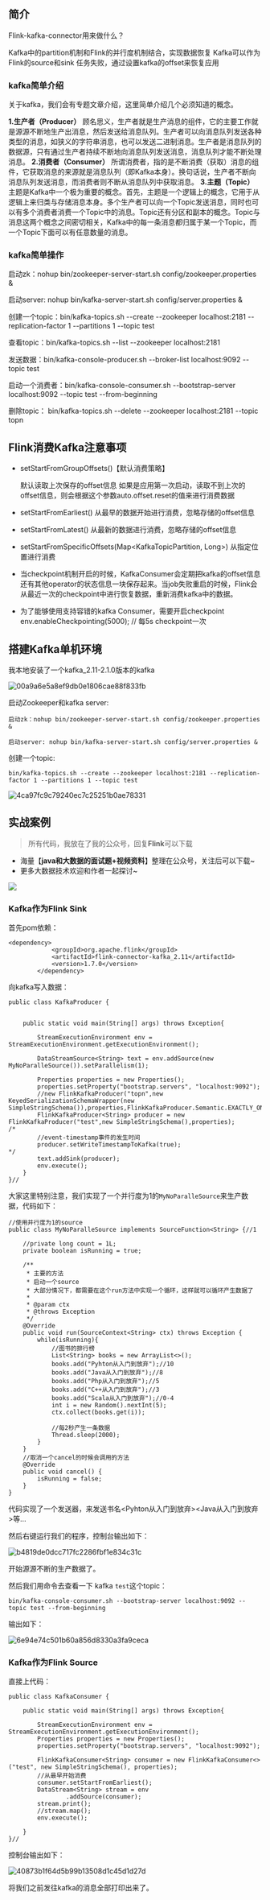 
## 简介

Flink-kafka-connector用来做什么？

Kafka中的partition机制和Flink的并行度机制结合，实现数据恢复
Kafka可以作为Flink的source和sink
任务失败，通过设置kafka的offset来恢复应用

### kafka简单介绍


关于kafka，我们会有专题文章介绍，这里简单介绍几个必须知道的概念。

**1.生产者（Producer）**
    顾名思义，生产者就是生产消息的组件，它的主要工作就是源源不断地生产出消息，然后发送给消息队列。生产者可以向消息队列发送各种类型的消息，如狭义的字符串消息，也可以发送二进制消息。生产者是消息队列的数据源，只有通过生产者持续不断地向消息队列发送消息，消息队列才能不断处理消息。
**2.消费者（Consumer）**
    所谓消费者，指的是不断消费（获取）消息的组件，它获取消息的来源就是消息队列（即Kafka本身）。换句话说，生产者不断向消息队列发送消息，而消费者则不断从消息队列中获取消息。
**3.主题（Topic）**
    主题是Kafka中一个极为重要的概念。首先，主题是一个逻辑上的概念，它用于从逻辑上来归类与存储消息本身。多个生产者可以向一个Topic发送消息，同时也可以有多个消费者消费一个Topic中的消息。Topic还有分区和副本的概念。Topic与消息这两个概念之间密切相关，Kafka中的每一条消息都归属于某一个Topic，而一个Topic下面可以有任意数量的消息。

### kafka简单操作

启动zk：nohup bin/zookeeper-server-start.sh config/zookeeper.properties  &

启动server: nohup bin/kafka-server-start.sh config/server.properties &

创建一个topic：bin/kafka-topics.sh --create --zookeeper localhost:2181 --replication-factor 1 --partitions 1 --topic test     

查看topic：bin/kafka-topics.sh --list --zookeeper localhost:2181

发送数据：bin/kafka-console-producer.sh --broker-list localhost:9092 --topic test

启动一个消费者：bin/kafka-console-consumer.sh --bootstrap-server localhost:9092 --topic test --from-beginning


删除topic： bin/kafka-topics.sh --delete --zookeeper localhost:2181  --topic topn


## Flink消费Kafka注意事项

* setStartFromGroupOffsets()【默认消费策略】

    默认读取上次保存的offset信息
    如果是应用第一次启动，读取不到上次的offset信息，则会根据这个参数auto.offset.reset的值来进行消费数据


* setStartFromEarliest()
从最早的数据开始进行消费，忽略存储的offset信息


* setStartFromLatest()
从最新的数据进行消费，忽略存储的offset信息


* setStartFromSpecificOffsets(Map<KafkaTopicPartition, Long>)
从指定位置进行消费

* 当checkpoint机制开启的时候，KafkaConsumer会定期把kafka的offset信息还有其他operator的状态信息一块保存起来。当job失败重启的时候，Flink会从最近一次的checkpoint中进行恢复数据，重新消费kafka中的数据。


* 为了能够使用支持容错的kafka Consumer，需要开启checkpoint
env.enableCheckpointing(5000); // 每5s checkpoint一次

## 搭建Kafka单机环境

我本地安装了一个kafka_2.11-2.1.0版本的kafka

![00a9a6e5a8ef9db0e1806cae88f833fb](images/13-Flink-Kafka-Connector.resources/0174F674-797A-4C03-A020-944EA4D00C00.png)

启动Zookeeper和kafka server:
```
启动zk：nohup bin/zookeeper-server-start.sh config/zookeeper.properties  &

启动server: nohup bin/kafka-server-start.sh config/server.properties &
```
创建一个topic:
```
bin/kafka-topics.sh --create --zookeeper localhost:2181 --replication-factor 1 --partitions 1 --topic test
```

![4ca97fc9c79240ec7c25251b0ae78331](images/13-Flink-Kafka-Connector.resources/BCED174D-B20F-4CEA-9DF0-D5796CF3E5CD.png)



## 实战案例

> 所有代码，我放在了我的公众号，回复**Flink**可以下载

*  海量【**java和大数据的面试题+视频资料**】整理在公众号，关注后可以下载~
*  更多大数据技术欢迎和作者一起探讨~

![](https://user-gold-cdn.xitu.io/2019/2/23/1691a0d20e61eb0d?w=300&h=390&f=png&s=14824)

### Kafka作为Flink Sink

首先pom依赖：
```
<dependency>
            <groupId>org.apache.flink</groupId>
            <artifactId>flink-connector-kafka_2.11</artifactId>
            <version>1.7.0</version>
        </dependency>
```

向kafka写入数据：

```
public class KafkaProducer {


    public static void main(String[] args) throws Exception{

        StreamExecutionEnvironment env = StreamExecutionEnvironment.getExecutionEnvironment();

        DataStreamSource<String> text = env.addSource(new MyNoParalleSource()).setParallelism(1);

        Properties properties = new Properties();
        properties.setProperty("bootstrap.servers", "localhost:9092");
        //new FlinkKafkaProducer("topn",new KeyedSerializationSchemaWrapper(new SimpleStringSchema()),properties,FlinkKafkaProducer.Semantic.EXACTLY_ONCE);
	    FlinkKafkaProducer<String> producer = new FlinkKafkaProducer("test",new SimpleStringSchema(),properties);
/*
        //event-timestamp事件的发生时间
        producer.setWriteTimestampToKafka(true);
*/
        text.addSink(producer);
        env.execute();
    }
}//
```
大家这里特别注意，我们实现了一个并行度为1的`MyNoParalleSource`来生产数据，代码如下：

```
//使用并行度为1的source
public class MyNoParalleSource implements SourceFunction<String> {//1

    //private long count = 1L;
    private boolean isRunning = true;
    
    /**
     * 主要的方法
     * 启动一个source
     * 大部分情况下，都需要在这个run方法中实现一个循环，这样就可以循环产生数据了
     *
     * @param ctx
     * @throws Exception
     */
    @Override
    public void run(SourceContext<String> ctx) throws Exception {
        while(isRunning){
            //图书的排行榜
            List<String> books = new ArrayList<>();
            books.add("Pyhton从入门到放弃");//10
            books.add("Java从入门到放弃");//8
            books.add("Php从入门到放弃");//5
            books.add("C++从入门到放弃");//3
            books.add("Scala从入门到放弃");//0-4
            int i = new Random().nextInt(5);
            ctx.collect(books.get(i));

            //每2秒产生一条数据
            Thread.sleep(2000);
        }
    }
    //取消一个cancel的时候会调用的方法
    @Override
    public void cancel() {
        isRunning = false;
    }
}

```

代码实现了一个发送器，来发送书名<Pyhton从入门到放弃><Java从入门到放弃>等...

然后右键运行我们的程序，控制台输出如下：

![b4819de0dcc717fc2286fbf1e834c31c](images/13-Flink-Kafka-Connector.resources/5241B014-3ECE-42BD-811F-63C1A95DDCD3.png)

开始源源不断的生产数据了。

然后我们用命令去查看一下 kafka `test`这个topic：

```
bin/kafka-console-consumer.sh --bootstrap-server localhost:9092 --topic test --from-beginning
```

输出如下：

![6e94e74c501b60a856d8330a3fa9ceca](images/13-Flink-Kafka-Connector.resources/89A29311-55D2-4DD0-9B5C-8C1BCDDA2C73.png)


### Kafka作为Flink Source

直接上代码：

```
public class KafkaConsumer {

    public static void main(String[] args) throws Exception{

        StreamExecutionEnvironment env = StreamExecutionEnvironment.getExecutionEnvironment();
        Properties properties = new Properties();
        properties.setProperty("bootstrap.servers", "localhost:9092");

        FlinkKafkaConsumer<String> consumer = new FlinkKafkaConsumer<>("test", new SimpleStringSchema(), properties);
        //从最早开始消费
        consumer.setStartFromEarliest();
        DataStream<String> stream = env
                .addSource(consumer);
        stream.print();
        //stream.map();
        env.execute();

    }
}//
```

控制台输出如下：

![40873b1f64d5b99b13508d1c45d1d27d](images/13-Flink-Kafka-Connector.resources/04A6ACBD-88E2-417D-8DAC-0E93546BA144.png)

将我们之前发往kafka的消息全部打印出来了。

